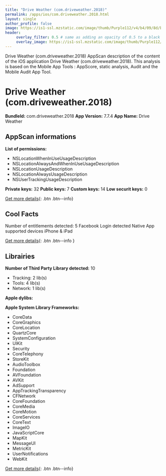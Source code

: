 ```yaml
---
title: "Drive Weather (com.driveweather.2018)"
permalink: /apps/ios/com.driveweather.2018.html
layout: single
author_profile: false
image: https://is1-ssl.mzstatic.com/image/thumb/Purple112/v4/b4/09/8d/b4098d1e-dde6-2f68-8f75-f64a85949908/AppIcon-0-1x_U007emarketing-0-7-0-85-220.png/512x512bb.jpg
header: 
     overlay_filter: 0.5 # same as adding an opacity of 0.5 to a black background
     overlay_image: https://is1-ssl.mzstatic.com/image/thumb/Purple112/v4/b4/09/8d/b4098d1e-dde6-2f68-8f75-f64a85949908/AppIcon-0-1x_U007emarketing-0-7-0-85-220.png/512x512bb.jpg
---
```

Drive Weather (com.driveweather.2018) AppScan description of the content of the iOS application Drive Weather (com.driveweather.2018). This analysis is based on the Mobile App Tools : AppScore, static analysis, Audit and the Mobile Audit App Tool.

# Drive Weather (com.driveweather.2018)

**BundleId:** com.driveweather.2018
**App Version:** 7.7.4
**App Name:** Drive Weather


## AppScan informations 

**List of permissions:** 
- NSLocationWhenInUseUsageDescription
- NSLocationAlwaysAndWhenInUseUsageDescription
- NSLocationUsageDescription
- NSLocationAlwaysUsageDescription
- NSUserTrackingUsageDescription
  
  
**Private keys:** 32
**Public keys:** 7
**Custom keys:** 14
**Low securit keys:** 0
  
[Get more details](/pricing.html){: .btn .btn--info}

## Cool Facts

Number of entitlements detected: 5
Facebook Login detected
Native App
supported devices iPhone & iPad
  
[Get more details](/pricing.html){: .btn .btn--info }

## Librairies 
**Number of Third Party Library detected:** 10
- Tracking: 2 lib(s)
- Tools: 4 lib(s)
- Network: 1 lib(s)


**Apple dylibs:**


**Apple System Library Frameworks:**
- CoreData
- CoreGraphics
- CoreLocation
- QuartzCore
- SystemConfiguration
- UIKit
- Security
- CoreTelephony
- StoreKit
- AudioToolbox
- Foundation
- AVFoundation
- AVKit
- AdSupport
- AppTrackingTransparency
- CFNetwork
- CoreFoundation
- CoreMedia
- CoreMotion
- CoreServices
- CoreText
- ImageIO
- JavaScriptCore
- MapKit
- MessageUI
- MetricKit
- UserNotifications
- WebKit


  
[Get more details](/pricing.html){: .btn .btn--info}

